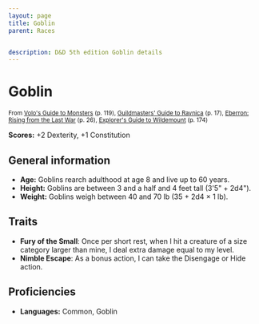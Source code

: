 ```yaml
---
layout: page
title: Goblin
parent: Races


description: D&D 5th edition Goblin details
---
```


# Goblin

<small>From <a target="_blank" href="https://dnd.wizards.com/products/tabletop-games/rpg-products/volos-guide-to-monsters">Volo's Guide to Monsters</a> (p. 119), <a target="_blank" href="https://dnd.wizards.com/products/tabletop-games/rpg-products/guildmasters-guide-ravnica">Guildmasters' Guide to Ravnica</a> (p. 17), <a target="_blank" href="https://dnd.wizards.com/products/tabletop-games/rpg-products/eberron">Eberron: Rising from the Last War</a> (p. 26), <a target="_blank" href="https://dnd.wizards.com/products/wildemount">Explorer's Guide to Wildemount</a> (p. 174)</small>

**Scores:** +2 Dexterity, +1 Constitution

## General information

- **Age:** Goblins rearch adulthood at age 8 and live up to 60 years.
- **Height:** Goblins are between 3 and a half and 4 feet tall (3'5" + 2d4").
- **Weight:** Goblins weigh between 40 and 70 lb (35 + 2d4 × 1 lb).

## Traits

- **Fury of the Small**: Once per short rest, when I hit a creature of a size category larger than mine, I deal extra damage equal to my level.
- **Nimble Escape**: As a bonus action, I can take the Disengage or Hide action.

## Proficiencies

- **Languages:** Common, Goblin